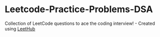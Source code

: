 # Leetcode-Practice-Problems-DSA
Collection of LeetCode questions to ace the coding interview! - Created using [LeetHub](https://github.com/QasimWani/LeetHub)
